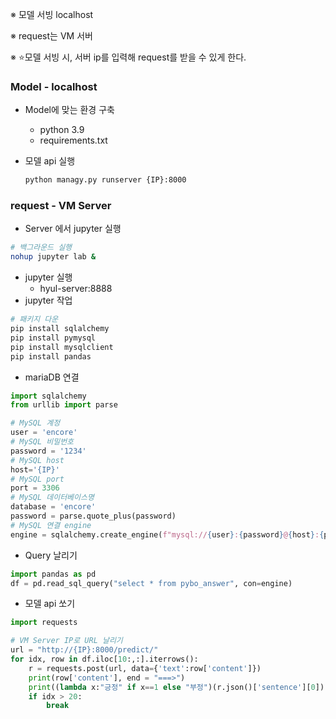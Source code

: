 ※ 모델 서빙 localhost

※ request는 VM 서버

※ ⭐모델 서빙 시, 서버 ip를 입력해 request를 받을 수 있게 한다.

### Model - localhost

- Model에 맞는 환경 구축
    - python 3.9
    - requirements.txt
- 모델 api 실행
    
    ```bash
    python managy.py runserver {IP}:8000
    ```
    

### request - VM Server

- Server 에서 jupyter 실행

```bash
# 백그라운드 실행
nohup jupyter lab &
```

- jupyter 실행
    - hyul-server:8888
- jupyter 작업

```python
# 패키지 다운
pip install sqlalchemy
pip install pymysql
pip install mysqlclient
pip install pandas
```

- mariaDB 연결

```python
import sqlalchemy
from urllib import parse

# MySQL 계정
user = 'encore'
# MySQL 비밀번호
password = '1234'
# MySQL host
host='{IP}'
# MySQL port
port = 3306
# MySQL 데이터베이스명
database = 'encore'
password = parse.quote_plus(password)
# MySQL 연결 engine
engine = sqlalchemy.create_engine(f"mysql://{user}:{password}@{host}:{port}/{database}")
```

- Query 날리기

```python
import pandas as pd
df = pd.read_sql_query("select * from pybo_answer", con=engine)
```

- 모델 api 쏘기

```python
import requests

# VM Server IP로 URL 날리기
url = "http://{IP}:8000/predict/"
for idx, row in df.iloc[10:,:].iterrows():
    r = requests.post(url, data={'text':row['content']})
    print(row['content'], end = "===>")
    print((lambda x:"긍정" if x==1 else "부정")(r.json()['sentence'][0]))
    if idx > 20:
        break
```